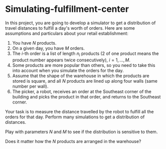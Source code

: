 # Simulating-fulfillment-center

In this project, you are going to develop a simulator to get a distribution of travel distances to fulfill a day's worth of orders. Here are some assumptions and particulars about your retail establishment: 
1. You have $N$ products. 
2. On a given day, you have $M$ orders. 
3. The $i$-th order is a list of length $n_i$ products (2 of one product means the product number appears twice consecutively), $i=1,\ldots, M$. 
4. Some products are more popular than others, so you need to take this into account when you simulate the orders for the day. 
5. Assume that the shape of the warehouse in which the products are stored is square, and all $N$ products are lined up along four walls (same number per wall). 
6. The picker, a robot, receives an order at the Southeast corner of the building and picks the product in that order, and returns to the Southeast corner. 

Your task is to measure the distance travelled by the robot to fulfill all the orders for that day. Perform many simulations to get a distribution of distances. 

Play with parameters $N$ and $M$ to see if the distribution is sensitive to them. 

Does it matter how the $N$ products are arranged in the warehouse? 